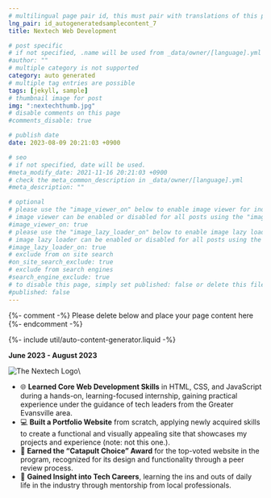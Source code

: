 ```yaml
---
# multilingual page pair id, this must pair with translations of this page. (This name must be unique)
lng_pair: id_autogeneratedsamplecontent_7
title: Nextech Web Development

# post specific
# if not specified, .name will be used from _data/owner/[language].yml
#author: ""
# multiple category is not supported
category: auto generated
# multiple tag entries are possible
tags: [jekyll, sample]
# thumbnail image for post
img: ":nextechthumb.jpg"
# disable comments on this page
#comments_disable: true

# publish date
date: 2023-08-09 20:21:03 +0900

# seo
# if not specified, date will be used.
#meta_modify_date: 2021-11-16 20:21:03 +0900
# check the meta_common_description in _data/owner/[language].yml
#meta_description: ""

# optional
# please use the "image_viewer_on" below to enable image viewer for individual pages or posts (_posts/ or [language]/_posts folders).
# image viewer can be enabled or disabled for all posts using the "image_viewer_posts: true" setting in _data/conf/main.yml.
#image_viewer_on: true
# please use the "image_lazy_loader_on" below to enable image lazy loader for individual pages or posts (_posts/ or [language]/_posts folders).
# image lazy loader can be enabled or disabled for all posts using the "image_lazy_loader_posts: true" setting in _data/conf/main.yml.
#image_lazy_loader_on: true
# exclude from on site search
#on_site_search_exclude: true
# exclude from search engines
#search_engine_exclude: true
# to disable this page, simply set published: false or delete this file
#published: false
---
```


{%- comment -%} Please delete below and place your page content here {%- endcomment -%}

{%- include util/auto-content-generator.liquid -%}

<!-- outline-start -->

**June 2023 - August 2023**

![The Nextech Logo](:nextechthumb.jpg)\

- 🌐 **Learned Core Web Development Skills** in HTML, CSS, and JavaScript during a hands-on, learning-focused internship, gaining practical experience under the guidance of tech leaders from the Greater Evansville area.  
- 💻 **Built a Portfolio Website** from scratch, applying newly acquired skills to create a functional and visually appealing site that showcases my projects and experience (note: not this one.).  
- 🏅 **Earned the “Catapult Choice” Award** for the top-voted website in the program, recognized for its design and functionality through a peer review process.  
- 🤝 **Gained Insight into Tech Careers**, learning the ins and outs of daily life in the industry through mentorship from local professionals.

<!-- outline-end -->

